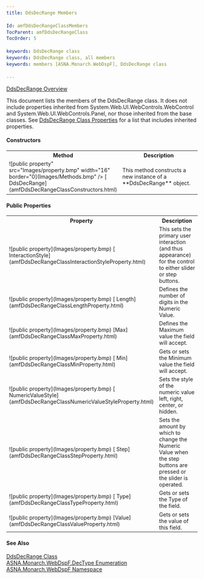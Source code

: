 ```yaml
---
title: DdsDecRange Members

Id: amfDdsDecRangeClassMembers
TocParent: amfDdsDecRangeClass
TocOrder: 5

keywords: DdsDecRange class
keywords: DdsDecRange class, all members
keywords: members [ASNA.Monarch.WebDspF], DdsDecRange class

---
```


[DdsDecRange Overview](amfDdsDecRangeClass.html) 

This document lists the members of the DdsDecRange class. It does not include properties inherited from System.Web.UI.WebControls.WebControl and System.Web.UI.WebControls.Panel, nor those inherited from the base classes. See [DdsDecRange Class Properties](amfDdsDecRangeClassPropertiesMain.html) for a list that includes inherited properties.

#### Constructors
<table class="mytable" cellspacing="0" cellpadding="4" width="90%">
          <colgroup><col width="20%" /><col width="70%" />
          </colgroup>
          <tr><th>Method</th>
                 <th>Description</th>
          </tr>
          <tr>
            <td>![public property" src="Images/property.bmp" width="16" border="0](Images/Methods.bmp" />
              [
              DdsDecRange](amfDdsDecRangeClassConstructors.html)
            </td>
            <td>This method constructs a
            new instance of a 
 **DdsDecRange**  object.</td>
          </tr>
</table>

#### Public Properties
<table class="mytable" cellspacing="0" cellpadding="4" width="90%">
          <colgroup>
           <col width="20%" />
           <col width="70%" />
          </colgroup>
          <tr><th>Property</th>
          <th>Description</th>
          </tr>          
          <tr>
            <td><img  height="16)
              [
              Alias](amfDdsDataFieldClassAliasProperty.html)
            </td>
            <td>Gets or sets an alternate
            field name for the field. (Inherited from
            DdsDataField.)</td>
          </tr>
<tr>
            <td style="width: 218px">![public property](Images/property.bmp)
              [
              InteractionStyle](amfDdsDecRangeClassInteractionStyleProperty.html)
            </td>
            <td>This sets the primary user interaction (and thus appearance) for the control to either slider
			   or step buttons.</td>
          </tr>
			          <tr>
            <td style="width: 218px">![public property](Images/property.bmp)
              [
              Length](amfDdsDecRangeClassLengthProperty.html)
            </td>
            <td>Defines the number of digits in the Numeric Value.</td>
          </tr>
		   <tr>
            <td style="width: 218px">![public property](Images/property.bmp)
              [Max](amfDdsDecRangeClassMaxProperty.html)
            </td>
            <td>Defines the Maximum value the field will accept.</td>
          </tr>
                 <tr>
            <td style="width: 218px">![public property](Images/property.bmp)
              [
              Min](amfDdsDecRangeClassMinProperty.html)
            </td>
            <td>Gets or sets the
Minimum value the field will accept.</td>
          </tr>
		                   <tr>
            <td style="width: 218px">![public property](Images/property.bmp)
              [
              NumericValueStyle](amfDdsDecRangeClassNumericValueStyleProperty.html)
            </td>
            <td>Sets the style of the numeric value left,  right, center, or hidden.</td>
          </tr>
		    <tr>
            <td style="width: 218px">![public property](Images/property.bmp)
              [
              Step](amfDdsDecRangeClassStepProperty.html)
            </td>
            <td>Sets the amount by which to change the Numeric Value when the step buttons are pressed or the slider is operated. </td>
          </tr>
          <tr>
            <td style="width: 218px">![public property](Images/property.bmp)
              [
              Type](amfDdsDecRangeClassTypeProperty.html)
            </td>
            <td>Gets or sets the Type of the field.</td>
          </tr>
          <tr>
            <td style="width: 218px">![public property](Images/property.bmp)
              [Value](amfDdsDecRangeClassValueProperty.html)
            </td>
            <td>Gets or sets the value of this field.</td>
          </tr>

</table>

####  See Also
[DdsDecRange
      Class](amfDdsDecRangeClass.html)
      <br />
      [
      ASNA.Monarch.WebDspF.DecType Enumeration](amfDecTypeEnumeration.html)
      <br />
      [
      ASNA.Monarch.WebDspF Namespace](amfWebDspFNamespace.html)

<!-- last one -->

